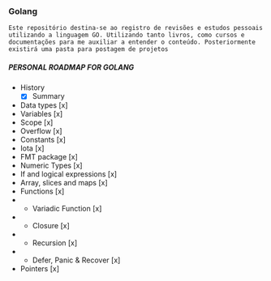 ### Golang

`Este repositório destina-se ao registro de revisões e estudos pessoais utilizando a linguagem GO. Utilizando tanto livros, como cursos e documentações para me auxiliar a entender o conteúdo. Posteriormente existirá uma pasta para postagem de projetos`

##### PERSONAL ROADMAP FOR GOLANG

- History
  - [x] Summary
- Data types [x]
- Variables [x]
- Scope [x]
- Overflow [x]
- Constants [x]
- Iota [x]
- FMT package [x]
- Numeric Types [x]
- If and logical expressions [x]
- Array, slices and maps [x]
- Functions [x]
- - Variadic Function [x]
- - Closure [x]
- - Recursion [x]
- - Defer, Panic & Recover [x]
- Pointers [x]

